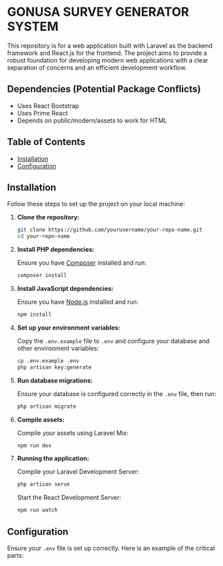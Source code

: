 <!-- <p align="center">
    <a href="https://laravel.com" target="_blank">
        <img src="https://raw.githubusercontent.com/laravel/art/master/logo-lockup/5%20SVG/2%20CMYK/1%20Full%20Color/laravel-logolockup-cmyk-red.svg" width="400">
    </a>
</p> -->

# GONUSA SURVEY GENERATOR SYSTEM
This repository is for a web application built with Laravel as the backend framework and React.js for the frontend. The project aims to provide a robust foundation for developing modern web applications with a clear separation of concerns and an efficient development workflow.

## Dependencies (Potential Package Conflicts)
- Uses React Bootstrap
- Uses Prime React
- Depends on public/modern/assets to work for HTML

## Table of Contents

- [Installation](#installation)
- [Configuration](#configuration)

## Installation

Follow these steps to set up the project on your local machine:

1. **Clone the repository:**

    ```sh
    git clone https://github.com/yourusername/your-repo-name.git
    cd your-repo-name
    ```

2. **Install PHP dependencies:**

    Ensure you have [Composer](https://getcomposer.org/) installed and run:

    ```sh
    composer install
    ```

3. **Install JavaScript dependencies:**

    Ensure you have [Node.js](https://nodejs.org/) installed and run:

    ```sh
    npm install
    ```

4. **Set up your environment variables:**

    Copy the `.env.example` file to `.env` and configure your database and other environment variables:

    ```sh
    cp .env.example .env
    php artisan key:generate
    ```

5. **Run database migrations:**

    Ensure your database is configured correctly in the `.env` file, then run:

    ```sh
    php artisan migrate
    ```

6. **Compile assets:**

    Compile your assets using Laravel Mix:

    ```sh
    npm run dev
    ```
7. **Running the application:**

    Compile your Laravel Development Server:
   
    ```sh
    php artisan serve
    ```

    Start the React Development Server:
    ```sh
    npm run watch
    ```

   
   

## Configuration

Ensure your `.env` file is set up correctly. Here is an example of the critical parts:
